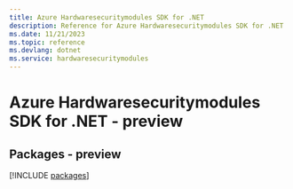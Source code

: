 ```yaml
---
title: Azure Hardwaresecuritymodules SDK for .NET
description: Reference for Azure Hardwaresecuritymodules SDK for .NET
ms.date: 11/21/2023
ms.topic: reference
ms.devlang: dotnet
ms.service: hardwaresecuritymodules
---
```

# Azure Hardwaresecuritymodules SDK for .NET - preview
## Packages - preview
[!INCLUDE [packages](hardwaresecuritymodules-index.md)]